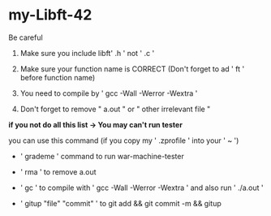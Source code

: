 # my-Libft-42

Be careful

1. Make sure you include libft' .h ' not ' .c '

2. Make sure your function name is CORRECT (Don't forget to ad ' ft ' before function name)

3. You need to compile by ' gcc -Wall -Werror -Wextra ' 

4. Don't forget to remove " a.out " or " other irrelevant file " 

**if you not do all this list -> You may can't run tester**

you can use this command (if you copy my ' .zprofile ' into your ' ~ ')

- ' grademe ' command to run war-machine-tester 

- ' rma ' to remove a.out 

- ' gc ' to compile with ' gcc -Wall -Werror -Wextra ' and also run ' ./a.out '
 
- ' gitup "file" "commit" ' to git add && git commit -m && gitup

